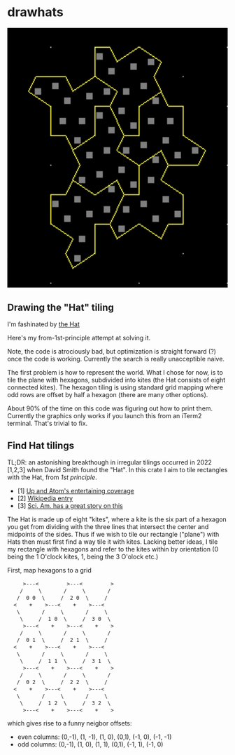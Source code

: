 # drawhats


![Four hat tiling](four-hats.png)

## Drawing the "Hat" tiling

I'm fashinated by [the Hat](https://en.wikipedia.org/wiki/Einstein_problem)

Here's my from-1st-principle attempt at solving it.

Note, the code is atrociously bad, but optimization is straight
forward (?) once the code is working.  Currently the search is really
unacceptible naive.

The first problem is how to represent the world.  What I chose for
now, is to tile the plane with hexagons, subdivided into kites (the
Hat consists of eight connected kites).  The hexagon tiling is using
standard grid mapping where odd rows are offset by half a hexagon
(there are many other options).

About 90% of the time on this code was figuring out how to print them.
Currently the graphics only works if you launch this from an iTerm2
terminal.  That's trivial to fix.




## Find Hat tilings

TL;DR: an astonishing breakthough in irregular tilings occurred in 2022 [1,2,3] when David Smith
found the "Hat".  In this crate I aim to tile rectangles with the Hat, from *1st principle*.

- [1] [Up and Atom's entertaining coverage](https://www.youtube.com/watch?v=A1BhOVW8qZU)
- [2] [Wikipedia entry](https://en.wikipedia.org/wiki/Einstein_problem)
- [3] [Sci. Am. has a great story on this](https://www.scientificamerican.com/article/newfound-mathematical-einstein-shape-creates-a-never-repeating-pattern/)

The Hat is made up of eight "kites", where a kite is the six part of a hexagon you get from
dividing with the three lines that intersect the center and midpoints of the sides.  Thus if we
wish to tile our rectangle ("plane") with Hats then must first find a way tile it with kites.
Lacking better ideas, I tile my rectangle with hexagons and refer to the kites within by orientation
(0 being the 1 O'clock kites, 1, being the 3 O'olock etc.)

First, map hexagons to a grid

 ```
      >---<         >---<         >
     /     \       /     \       /
    /  0 0  \     /  2 0  \     /
   <    +    >---<    +    >---<
    \       /     \       /     \
     \     /  1 0  \     /  3 0  \
      >---<    +    >---<    +    >
     /     \       /     \       /
    /  0 1  \     /  2 1  \     /
   <    +    >---<    +    >---<
    \       /     \       /     \
     \     /  1 1  \     /  3 1  \
      >---<    +    >---<    +    >
     /     \       /     \       /
    /  0 2  \     /  2 2  \     /
   <    +    >---<    +    >---<
    \       /     \       /     \
     \     /  1 2  \     /  3 2  \
      >---<    +    >---<    +    >
 ```
which gives rise to a funny neigbor offsets:
- even columns: (0,-1), (1, -1), (1, 0), (0,1), (-1, 0), (-1, -1)
- odd columns:  (0,-1), (1,  0), (1, 1), (0,1), (-1, 1), (-1,  0)
